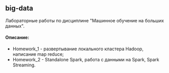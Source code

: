 ## big-data

Лабораторные работы по дисциплине "Машинное обучение на больших данных".

#### Описание:
+ Homework_1 - развертывание локального кластера Hadoop, написание map reduce;
+ Homework_2 - Standalone Spark, работа с данными на Spark, Spark Streaming.
